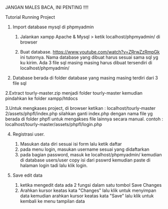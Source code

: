 JANGAN MALES BACA, INI PENTING !!!!

Tutorial Running Project

1. Import database mysql di phpmyadmin
	1. Jalankan xampp Apache & Mysql > ketik localhost/phpmyadmin/ di browser

	2. Buat database. https://www.youtube.com/watch?v=ZRrwZzRmpGk ini tutornya. Nama 	database yang dibuat harus sesuai sama sql yg ku kirim. Ada 3 file sql masing masing 	harus dibuat tersendiri di localhost/phpmyadmin/
 3. Database berada di folder database yang masing masing terdiri dari 3 file sql

2.Extract tourly-master.zip menjadi folder tourly-master kemudian pindahkan ke folder xampp/htdocs

3.Untuk mengkases project, di browser ketikan :
 	localhost/tourly-master 2/assets/phpfl/index.php
silahkan ganti index.php dengan nama file yg berada di folder phpfl untuk mengakses file lainnya secara manual. contoh : localhost/tourly-master/assets/phpfl/login.php

4. Registrasi user. 
	1. Masukan data diri sesuai isi form lalu ketik daftar
	2. pada menu login, masukan username sesuai yang didaftarkan
	3. pada bagian password, masuk ke localhost/phpmyadmin/ kemudian di database 		users/user copy isi dari psswrd kemudian paste di halaman login tadi lalu klik login.

5. Save edit data	 
	1. ketika mengedit data ada 2 fungsi dalam satu tombol Save Changes
	2. Arahkan kursor keatas kata "Changes" lalu klik untuk menyimpan data kemudian 	arahkan kursor keatas kata "Save" lalu klik untuk kembali ke menu tampilan data
